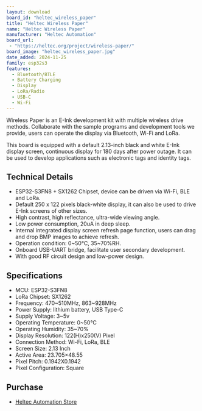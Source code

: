 ```yaml
---
layout: download
board_id: "heltec_wireless_paper"
title: "Heltec Wireless Paper"
name: "Heltec Wireless Paper"
manufacturer: "Heltec Automation"
board_url:
 - "https://heltec.org/project/wireless-paper/"
board_image: "heltec_wireless_paper.jpg"
date_added: 2024-11-25
family: esp32s3
features:
  - Bluetooth/BTLE
  - Battery Charging
  - Display
  - LoRa/Radio
  - USB-C
  - Wi-Fi
---
```


Wireless Paper is an E-Ink development kit with multiple wireless drive methods. Collaborate with the sample programs and development tools we provide, users can operate the display via Bluetooth, Wi-Fi and LoRa.

This board is equipped with a default 2.13-inch black and white E-Ink display screen, continuous display for 180 days after power outage. It can be used to develop applications such as electronic tags and identity tags.

## Technical Details
- ESP32-S3FN8 + SX1262 Chipset, device can be driven via Wi-Fi, BLE and LoRa.
- Default 250 x 122 pixels black-white display, it can also be used to drive E-Ink screens of other sizes.
- High contrast, high reflectance, ultra-wide viewing angle.
- Low power consumption, 20uA in deep sleep.
- Internal integrated display screen refresh page function, users can drag and drop BMP images to achieve refresh.
- Operation condition: 0~50℃, 35~70%RH.
- Onboard USB-UART bridge, facilitate user secondary development.
- With good RF circuit design and low-power design.

## Specifications
- MCU: ESP32-S3FN8
- LoRa Chipset: SX1262
- Frequency: 470~510MHz, 863~928MHz
- Power Supply: lithium battery, USB Type-C
- Supply Voltage: 3~5v
- Operating Temperature: 0~50℃
- Operating Humidity: 35~70%
- Display Resolution: 122(H)x250(V) Pixel
- Connection Method: Wi-Fi, LoRa, BLE
- Screen Size: 2.13 Inch
- Active Area: 23.705×48.55
- Pixel Pitch: 0.1942X0.1942
- Pixel Configuration: Square

## Purchase

* [Heltec Automation Store](https://heltec.org/project/wireless-paper/)
